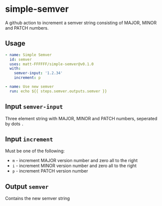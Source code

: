 # simple-semver

A github action to increment a semver string consisting of MAJOR, MINOR and PATCH numbers.

## Usage

```yaml
- name: Simple Semver
  id: semver
  uses: matt-FFFFFF/simple-semver@v0.1.0
  with:
    semver-input: '1.2.34'
    increment: p

- name: Use new semver
  run: echo ${{ steps.semver.outputs.semver }}
```

## Input `semver-input`

Three element string with MAJOR, MINOR and PATCH numbers, seperated by dots `.`

## Input `increment`

Must be one of the following:

* `m` - increment MAJOR version number and zero all to the right
* `i` - increment MINOR version number and zero all to the right
* `p` - increment PATCH version number

##  Output `semver`

Contains the new semver string
